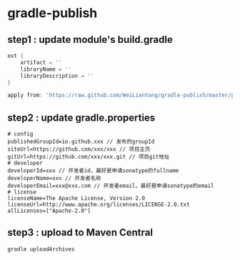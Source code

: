 # gradle-publish

## step1 : update module's build.gradle
```groovy
ext {
    artifact = ''
    libraryName = ''
    libraryDescription = ''
}

apply from: 'https://raw.github.com/WeiLianYang/gradle-publish/master/publish.gradle'
```

## step2 : update gradle.properties
```
# config
publishedGroupId=io.github.xxx // 发布的groupId
siteUrl=https://github.com/xxx/xxx // 项目主页
gitUrl=https://github.com/xxx/xxx.git // 项目git地址
# developer
developerId=xxx // 开发者id，最好是申请sonatype的fullname
developerName=xxx // 开发者名称
developerEmail=xxx@xxx.com // 开发者email，最好是申请sonatype的email
# license
licenseName=The Apache License, Version 2.0
licenseUrl=http://www.apache.org/licenses/LICENSE-2.0.txt
allLicenses=["Apache-2.0"]
```

## step3 : upload to Maven Central
```groovy
gradle uploadArchives
```

